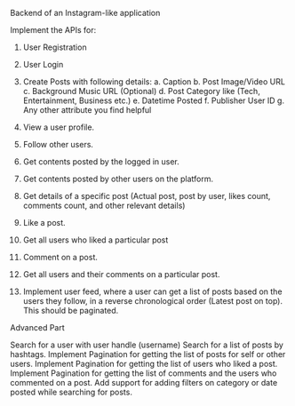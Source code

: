  Backend of an Instagram-like application
 
Implement the APIs for: 
1. User Registration 
2. User Login 
3. Create Posts with following details: 
a. Caption 
b. Post Image/Video URL 
c. Background Music URL (Optional) 
d. Post Category like (Tech, Entertainment, Business etc.) 
e. Datetime Posted 
f. Publisher User ID 
g. Any other attribute you find helpful

5. View a user profile. 
6. Follow other users. 
7. Get contents posted by the logged in user. 
8. Get contents posted by other users on the platform. 
9. Get details of a specific post (Actual post, post by user, likes count, comments count, 
and other relevant details) 
10. Like a post. 
11. Get all users who liked a particular post 
12. Comment on a post. 
13. Get all users and their comments on a particular post. 
14. Implement user feed, where a user can get a list of posts based on the users they 
follow, in a reverse chronological order (Latest post on top). This should be 
paginated.

Advanced Part

Search for a user with user handle (username)
Search for a list of posts by hashtags. 
Implement Pagination for getting the list of posts for self or other users. 
Implement Pagination for getting the list of users who liked a post. 
Implement Pagination for getting the list of comments and the users who commented on a post. 
Add support for adding filters on category or date posted while searching for posts. 
